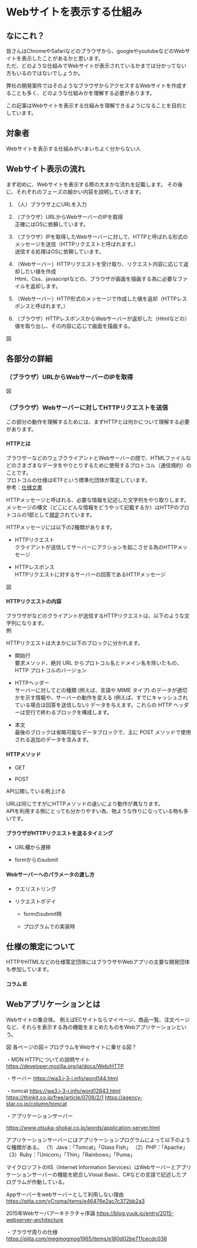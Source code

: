 
# Webサイトを表示する仕組み

## なにこれ？  
皆さんはChromeやSafariなどのブラウザから、googleやyoutubeなどのWebサイトを表示したことがあるかと思います。  
ただ、どのような仕組みでWebサイトが表示されているかまでは分かってない方もいるのではないでしょうか。

弊社の開発案件ではそのようなブラウザからアクセスするWebサイトを作成することも多く、どのような仕組みかを理解する必要があります。

この記事はWebサイトを表示する仕組みを理解できるようになることを目的としています。


## 対象者
Webサイトを表示する仕組みがいまいちよく分からない人  

## 

## Webサイト表示の流れ
まず初めに、Webサイトを表示する際の大まかな流れを記載します。
その後に、それぞれのフェーズの細かい内容を説明していきます。

1. （人）ブラウザ上にURLを入力


1. （ブラウザ）URLからWebサーバーのIPを取得  
正確にはOSに依頼しています。

1. （ブラウザ）IPを取得したWebサーバーに対して、HTTPと呼ばれる形式のメッセージを送信（HTTPリクエストと呼ばれます。）  
送信する処理はOSに依頼しています。

1. （Webサーバー）HTTPリクエストを受け取り、リクエスト内容に応じて返却したい値を作成  
Html、Css、javascriptなどの、ブラウザが画面を描画する為に必要なファイルを返却します。

1. （Webサーバー）HTTP形式のメッセージで作成した値を返却（HTTPレスポンスと呼ばれます。）

1. （ブラウザ）HTTPレスポンスからWebサーバーが返却した（Htmlなどの）値を取り出し、その内容に応じで画面を描画する。


図



## 各部分の詳細

### （ブラウザ）URLからWebサーバーのIPを取得  

図  


### （ブラウザ）Webサーバーに対してHTTPリクエストを送信  
この部分の動作を理解するためには、まずHTTPとは何かについて理解する必要があります。  

#### HTTPとは  

ブラウザーなどのウェブクライアントとWebサーバーの間で、HTMLファイルなどのさまざまなデータをやりとりするために使用するプロトコル（通信規約）のことです。  
プロトコルの仕様はIETFという標準化団体が策定しています。  
参考：[仕様文書](https://triple-underscore.github.io/rfc-others/RFC2616-ja.html#section-4)  


HTTPメッセージと呼ばれる、必要な情報を記述した文字列をやり取りします。  
メッセージの構文（どこにどんな情報をどうやって記載するか）はHTTPのプロトコルの1部として[規定](https://triple-underscore.github.io/rfc-others/RFC2616-ja.html#section-4)されています。  

HTTPメッセージには以下の2種類があります。  
- HTTPリクエスト  
クライアントが送信してサーバーにアクションを起こさせる為のHTTPメッセージ  

- HTTPレスポンス  
HTTPリクエストに対するサーバーの回答であるHTTPメッセージ  


図

#### HTTPリクエストの内容
ブラウザがなどのクライアントが送信するHTTPリクエストは、以下のような文字列になります。  
例  


HTTPリクエストは大まかに以下のブロックに分かれます。  
- 開始行  
要求メソッド、絶対 URL からプロトコル名とドメイン名を除いたもの、HTTP プロトコルのバージョン

- HTTPヘッダー  
サーバーに対してどの種類 (例えば、言語や MIME タイプ) のデータが適切かを示す情報や、サーバーの動作を変える (例えば、すでにキャッシュされている場合は回答を送信しない) データを与えます。これらの HTTP ヘッダーは空行で終わるブロックを構成します。


- 本文  
最後のブロックは省略可能なデータブロックで、主に POST メソッドで使用される追加のデータを含みます。

#### HTTPメソッド

- GET

- POST

API公開している例上げる

URLは同じですがにHTTPメソッドの違いにより動作が異なります。  
APIを利用する側にとっても分かりやすい為、物ような作りになっている物も多いです。



#### ブラウザがHTTPリクエストを送るタイミング

- URL欄から遷移



- formからのsubmit


#### Webサーバーへのパラメータの渡し方

- クエリストリング


- リクエストボデイ
  - formのsubmit時

  - プログラムでの実装時 






## 仕様の策定について
HTTPやHTMLなどの仕様策定団体にはブラウザやWebアプリの主要な開発団体も参加しています。  


#### コラム IE



## Webアプリケーションとは
Webサイトの集合体。
例えばECサイトならマイページ、商品一覧、注文ページなど、それらを表示する為の機能をまとめたものをWebアプリケーションという。

図
各ページの図＋プログラムをWebサイトに乗せる図？





・MDN HTTPについての説明サイト
https://developer.mozilla.org/ja/docs/Web/HTTP



・サーバー
https://wa3.i-3-i.info/word144.html


・tomcat
https://wa3.i-3-i.info/word12843.html
https://thinkit.co.jp/free/article/0708/2/1
https://agency-star.co.jp/column/tomcat


・アプリケーションサーバー

https://www.otsuka-shokai.co.jp/words/application-server.html

アプリケーションサーバーにはアプリケーションプログラムによって以下のような種類がある。
（1）Java：「Tomcat」「Glass Fish」
（2）PHP：「Apache」
（3）Ruby：「Unicorn」「Thin」「Rainbows」「Puma」

マイクロソフトのIIS（Internet Information Services）はWebサーバーとアプリケーションサーバーの機能を統合しVisual Basic、C#などの言語で記述したプログラムが作動している。

Appサーバーをwebサーバーとして利用しない理由
https://qiita.com/yCroma/items/e46476e2ac7c372bb2a3

2015年Webサーバアーキテクチャ序論
https://blog.yuuk.io/entry/2015-webserver-architecture



・ブラウザ周りの仕様
https://qiita.com/megmogmog1965/items/e180d02be711cecdc038
